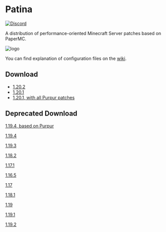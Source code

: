 # Patina

[![Discord](https://img.shields.io/discord/833269599449382913?label=Discord)](https://discord.gg/4cVWCyBrDs)

A distribution of performance-oriented Minecraft Server patches based on PaperMC.

![logo](logo.png)

You can find explanation of configuration files on the [wiki](https://github.com/foss-mc/Patina/wiki/Config-Entries).

## Download

+ [1.20.2](https://github.com/PatinaMC/Patina/raw/releases/1.20.2/patina-paperclip-1.20.2-R0.1-SNAPSHOT-reobf.jar)
+ [1.20.1](https://github.com/PatinaMC/Patina/raw/releases/1.20.1/patina-paperclip-1.20.1-R0.1-SNAPSHOT-reobf.jar)
+ [1.20.1, with all Purpur patches](https://github.com/PatinaMC/Patina/raw/releasespurpur/1.20.1/patina-paperclip-1.20.1-R0.1-SNAPSHOT-reobf.jar)

## Deprecated Download

[1.19.4, based on Purpur](https://github.com/PatinaMC/Patina/raw/releasespurpur/1.19.4/patina-paperclip-1.19.4-R0.1-SNAPSHOT-reobf.jar)

[1.19.4](https://github.com/PatinaMC/Patina/raw/releases/1.19.4/patina-paperclip-1.19.4-R0.1-SNAPSHOT-reobf.jar)

[1.19.3](https://github.com/PatinaMC/Patina/raw/releases/1.19.3/patina-paperclip-1.19.3-R0.1-SNAPSHOT-reobf.jar)

[1.18.2](https://github.com/PatinaMC/Patina/raw/releases/1.18.2/patina-paperclip-1.18.2-R0.1-SNAPSHOT-reobf.jar)

[1.17.1](https://github.com/PatinaMC/Patina/raw/releases/1.17.1/Patina-1.17.1-R0.1-SNAPSHOT.jar)

[1.16.5](https://github.com/foss-mc/Patina/raw/releases/1.16.5/1.16.5-paperclip.jar)

[1.17](https://github.com/PatinaMC/Patina/raw/releases/1.17/Patina-1.17-R0.1-SNAPSHOT.jar)

[1.18.1](https://github.com/PatinaMC/Patina/raw/releases/1.18.1/patina-paperclip-1.18.1-R0.1-SNAPSHOT-reobf.jar)

[1.19](https://github.com/PatinaMC/Patina/raw/releases/1.19/patina-paperclip-1.19-R0.1-SNAPSHOT-reobf.jar)

[1.19.1](https://github.com/PatinaMC/Patina/raw/releases/1.19.1/patina-paperclip-1.19.1-R0.1-SNAPSHOT-reobf.jar)

[1.19.2](https://github.com/PatinaMC/Patina/raw/releases/1.19.2/patina-paperclip-1.19.2-R0.1-SNAPSHOT-reobf.jar)
